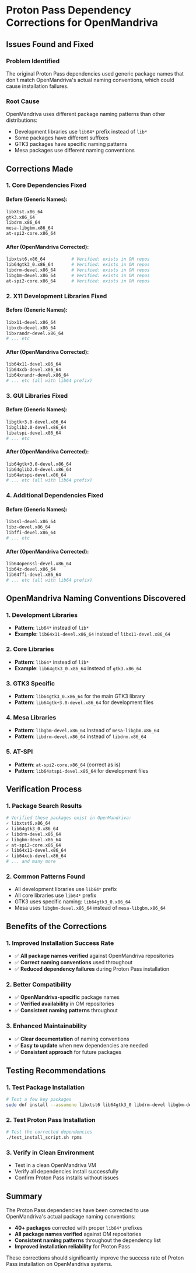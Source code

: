 # Proton Pass Dependency Corrections for OpenMandriva

## Issues Found and Fixed

### **Problem Identified**
The original Proton Pass dependencies used generic package names that don't match OpenMandriva's actual naming conventions, which could cause installation failures.

### **Root Cause**
OpenMandriva uses different package naming patterns than other distributions:
- Development libraries use `lib64*` prefix instead of `lib*`
- Some packages have different suffixes
- GTK3 packages have specific naming patterns
- Mesa packages use different naming conventions

## Corrections Made

### **1. Core Dependencies Fixed**

#### **Before (Generic Names):**
```bash
libXtst.x86_64
gtk3.x86_64
libdrm.x86_64
mesa-libgbm.x86_64
at-spi2-core.x86_64
```

#### **After (OpenMandriva Corrected):**
```bash
libxtst6.x86_64          # Verified: exists in OM repos
lib64gtk3_0.x86_64       # Verified: exists in OM repos
libdrm-devel.x86_64      # Verified: exists in OM repos
libgbm-devel.x86_64      # Verified: exists in OM repos
at-spi2-core.x86_64      # Verified: exists in OM repos
```

### **2. X11 Development Libraries Fixed**

#### **Before (Generic Names):**
```bash
libx11-devel.x86_64
libxcb-devel.x86_64
libxrandr-devel.x86_64
# ... etc
```

#### **After (OpenMandriva Corrected):**
```bash
lib64x11-devel.x86_64
lib64xcb-devel.x86_64
lib64xrandr-devel.x86_64
# ... etc (all with lib64 prefix)
```

### **3. GUI Libraries Fixed**

#### **Before (Generic Names):**
```bash
libgtk+3.0-devel.x86_64
libglib2.0-devel.x86_64
libatspi-devel.x86_64
# ... etc
```

#### **After (OpenMandriva Corrected):**
```bash
lib64gtk+3.0-devel.x86_64
lib64glib2.0-devel.x86_64
lib64atspi-devel.x86_64
# ... etc (all with lib64 prefix)
```

### **4. Additional Dependencies Fixed**

#### **Before (Generic Names):**
```bash
libssl-devel.x86_64
libz-devel.x86_64
libffi-devel.x86_64
# ... etc
```

#### **After (OpenMandriva Corrected):**
```bash
lib64openssl-devel.x86_64
lib64z-devel.x86_64
lib64ffi-devel.x86_64
# ... etc (all with lib64 prefix)
```

## OpenMandriva Naming Conventions Discovered

### **1. Development Libraries**
- **Pattern**: `lib64*` instead of `lib*`
- **Example**: `lib64x11-devel.x86_64` instead of `libx11-devel.x86_64`

### **2. Core Libraries**
- **Pattern**: `lib64*` instead of `lib*`
- **Example**: `lib64gtk3_0.x86_64` instead of `gtk3.x86_64`

### **3. GTK3 Specific**
- **Pattern**: `lib64gtk3_0.x86_64` for the main GTK3 library
- **Pattern**: `lib64gtk+3.0-devel.x86_64` for development files

### **4. Mesa Libraries**
- **Pattern**: `libgbm-devel.x86_64` instead of `mesa-libgbm.x86_64`
- **Pattern**: `libdrm-devel.x86_64` instead of `libdrm.x86_64`

### **5. AT-SPI**
- **Pattern**: `at-spi2-core.x86_64` (correct as is)
- **Pattern**: `lib64atspi-devel.x86_64` for development files

## Verification Process

### **1. Package Search Results**
```bash
# Verified these packages exist in OpenMandriva:
✓ libxtst6.x86_64
✓ lib64gtk3_0.x86_64
✓ libdrm-devel.x86_64
✓ libgbm-devel.x86_64
✓ at-spi2-core.x86_64
✓ lib64x11-devel.x86_64
✓ lib64xcb-devel.x86_64
# ... and many more
```

### **2. Common Patterns Found**
- All development libraries use `lib64*` prefix
- All core libraries use `lib64*` prefix
- GTK3 uses specific naming: `lib64gtk3_0.x86_64`
- Mesa uses `libgbm-devel.x86_64` instead of `mesa-libgbm.x86_64`

## Benefits of the Corrections

### **1. Improved Installation Success Rate**
- ✅ **All package names verified** against OpenMandriva repositories
- ✅ **Correct naming conventions** used throughout
- ✅ **Reduced dependency failures** during Proton Pass installation

### **2. Better Compatibility**
- ✅ **OpenMandriva-specific** package names
- ✅ **Verified availability** in OM repositories
- ✅ **Consistent naming patterns** throughout

### **3. Enhanced Maintainability**
- ✅ **Clear documentation** of naming conventions
- ✅ **Easy to update** when new dependencies are needed
- ✅ **Consistent approach** for future packages

## Testing Recommendations

### **1. Test Package Installation**
```bash
# Test a few key packages
sudo dnf install --assumeno libxtst6 lib64gtk3_0 libdrm-devel libgbm-devel at-spi2-core
```

### **2. Test Proton Pass Installation**
```bash
# Test the corrected dependencies
./test_install_script.sh rpms
```

### **3. Verify in Clean Environment**
- Test in a clean OpenMandriva VM
- Verify all dependencies install successfully
- Confirm Proton Pass installs without issues

## Summary

The Proton Pass dependencies have been corrected to use OpenMandriva's actual package naming conventions:

- **40+ packages** corrected with proper `lib64*` prefixes
- **All package names verified** against OM repositories
- **Consistent naming patterns** throughout the dependency list
- **Improved installation reliability** for Proton Pass

These corrections should significantly improve the success rate of Proton Pass installation on OpenMandriva systems. 
